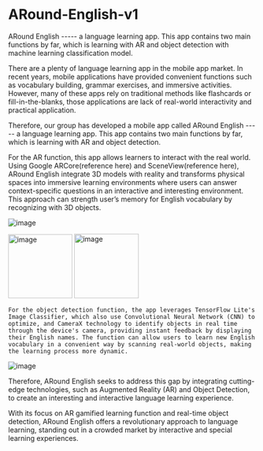 # ARound-English-v1
ARound English ----- a language learning app. This app contains two main functions by far, which is learning with AR and object detection with machine learning classification model.

There are a plenty of language learning app in the mobile app market. In recent years, mobile applications have provided convenient functions such as vocabulary building, grammar exercises, and immersive activities. However, many of these apps rely on traditional methods like flashcards or fill-in-the-blanks, those applications are lack of real-world interactivity and practical application. 

Therefore, our group has developed a mobile app called ARound English ----- a language learning app. This app contains two main functions by far, which is learning with AR and object detection.

For the AR function, this app allows learners to interact with the real world. Using Google ARCore(reference here) and SceneView(reference here), ARound English integrate 3D models with reality and transforms physical spaces into immersive learning environments where users can answer context-specific questions in an interactive and interesting environment. This approach can strength user’s memory for English vocabulary by recognizing with 3D objects.

![image](https://github.com/user-attachments/assets/8f42d9f2-b9f9-47c0-9f67-e174aa3ece81)

<img width="130" alt="image" src="https://github.com/user-attachments/assets/b87361b6-a1ea-4b9d-80c8-244f40ea2037">

<img width="131" alt="image" src="https://github.com/user-attachments/assets/8e8d7e95-6afe-477c-acac-c9293cbca0ce">



	For the object detection function, the app leverages TensorFlow Lite's Image Classifier, which also use Convolutional Neural Network (CNN) to optimize, and CameraX technology to identify objects in real time through the device's camera, providing instant feedback by displaying their English names. The function can allow users to learn new English vocabulary in a convenient way by scanning real-world objects, making the learning process more dynamic.


 

 ![image](https://github.com/user-attachments/assets/f4afca10-8bfa-464f-aa15-405678d9fbd6)



Therefore, ARound English seeks to address this gap by integrating cutting-edge technologies, such as Augmented Reality (AR) and Object Detection, to create an interesting and interactive language learning experience.

With its focus on AR gamified learning function and real-time object detection, ARound English offers a revolutionary approach to language learning, standing out in a crowded market by interactive and special learning experiences.








